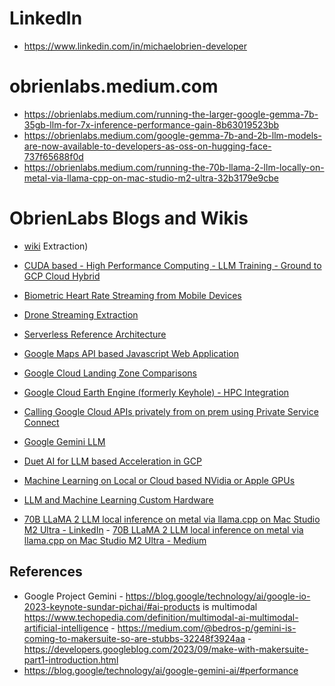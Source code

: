 # LinkedIn
- https://www.linkedin.com/in/michaelobrien-developer
# obrienlabs.medium.com
- https://obrienlabs.medium.com/running-the-larger-google-gemma-7b-35gb-llm-for-7x-inference-performance-gain-8b63019523bb
- https://obrienlabs.medium.com/google-gemma-7b-and-2b-llm-models-are-now-available-to-developers-as-oss-on-hugging-face-737f65688f0d
- https://obrienlabs.medium.com/running-the-70b-llama-2-llm-locally-on-metal-via-llama-cpp-on-mac-studio-m2-ultra-32b3179e9cbe
# ObrienLabs Blogs and Wikis
- [wiki](https://github.com/ObrienlabsDev/blog/wiki)
Extraction)
- [CUDA based - High Performance Computing - LLM Training - Ground to GCP Cloud Hybrid](https://github.com/ObrienlabsDev/blog/wiki/CUDA-based-%E2%80%90-High-Performance-Computing-%E2%80%90-LLM-Training-%E2%80%90-Ground-to-GCP-Cloud-Hybrid)
- [Biometric Heart Rate Streaming from Mobile Devices](https://github.com/ObrienlabsDev/blog/wiki/Biometric-Dual-Heart-Rate-Streaming-from-Mobile-Devices)
- [Drone Streaming Extraction](https://github.com/ObrienlabsDev/blog/wiki/Drone-Streaming-Extraction)

- [Serverless Reference Architecture](https://github.com/ObrienlabsDev/blog/wiki/Serverless-Reference-Architecture)
- [Google Maps API based Javascript Web Application](https://github.com/ObrienlabsDev/blog/wiki/Google-Maps-API-based-Javascript-Web-Application)
- [Google Cloud Landing Zone Comparisons](https://github.com/ObrienlabsDev/blog/wiki/Google-Cloud-Landing-Zone-Comparisons)
- [Google Cloud Earth Engine (formerly Keyhole) - HPC Integration](https://github.com/ObrienlabsDev/blog/wiki/Google-Cloud-Earth-Engine-%E2%80%90-HPC-integration)
- [Calling Google Cloud APIs privately from on prem using Private Service Connect](https://github.com/ObrienlabsDev/blog/wiki/Calling-Google-Cloud-APIs-privately-from-on-prem-using-Private-Service-Connect)
- [Google Gemini LLM](https://github.com/ObrienlabsDev/blog/wiki/Google-Gemini-LLM)
- [Duet AI for LLM based Acceleration in GCP](https://github.com/ObrienlabsDev/blog/wiki/Using-Duet-AI-for-LLM-based-Acceleration-in-GCP)
- [Machine Learning on Local or Cloud based NVidia or Apple GPUs](https://github.com/ObrienlabsDev/blog/wiki/Machine-Learning-on-local-or-Cloud-based-NVidia-or-Apple-GPUs)
- [LLM and Machine Learning Custom Hardware](https://github.com/ObrienlabsDev/blog/wiki/LLM-and-Machine-Learning-Custom-Hardware)
- [70B LLaMA 2 LLM local inference on metal via llama.cpp on Mac Studio M2 Ultra - LinkedIn](https://www.linkedin.com/posts/michaelobrien-developer_running-70b-llama-2-llm-locally-metal-3-via-activity-7160125112103370753-dya9?utm_source=share&utm_medium=member_desktop) - [70B LLaMA 2 LLM local inference on metal via llama.cpp on Mac Studio M2 Ultra - Medium](https://obrienlabs.medium.com/running-the-70b-llama-2-llm-locally-on-metal-via-llama-cpp-on-mac-studio-m2-ultra-32b3179e9cbe)

## References
- Google Project Gemini - https://blog.google/technology/ai/google-io-2023-keynote-sundar-pichai/#ai-products is multimodal https://www.techopedia.com/definition/multimodal-ai-multimodal-artificial-intelligence - https://medium.com/@bedros-p/gemini-is-coming-to-makersuite-so-are-stubbs-32248f3924aa -  https://developers.googleblog.com/2023/09/make-with-makersuite-part1-introduction.html
- https://blog.google/technology/ai/google-gemini-ai/#performance



